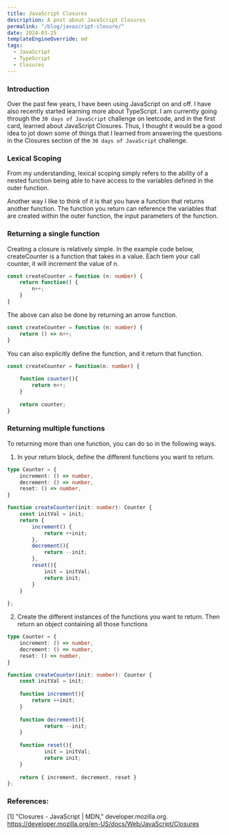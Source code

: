 ```yaml
---
title: JavaScript Closures
description: A post about JavaScript Closures
permalink: "/blog/javascript-closure/"
date: 2024-03-25
templateEngineOverride: md
tags:
  - JavaScript
  - TypeScript
  - Closures
---
```


### Introduction

Over the past few years, I have been using JavaScript on and off. I have also recently started learning more about TypeScript. I am currently going through the `30 days of JavaScript` challenge on leetcode, and in the first card, learned about JavaScript Closures. Thus, I thought it would be a good idea to jot down some of things that I learned from answering the questions in the Closures section of the `30 days of JavaScript` challenge.


### Lexical Scoping

From my understanding, lexical scoping simply refers to the ability of a nested function being able to have access to the variables defined in the outer function. 

Another way I like to think of it is that you have a function that returns another function. The function you return can reference the variables that are created within the outer function, the input parameters of the function. 

### Returning a single function

Creating a closure is relatively simple. In the example code below, createCounter is a function that takes in a value. Each tiem your call counter, it will increment the value of n.


```ts
const createCounter = function (n: number) {
    return function() {
        n++;
    }
}
```

The above can also be done by returning an arrow function.

```ts
const createCounter = function (n: number) {
    return () => n++;
}
```

You can also explicitly define the function, and it return that function.

```ts
const createCounter = function(n: number) {
    
    function counter(){
        return n++;
    }
    
    return counter;
}

```

### Returning multiple functions

To returning more than one function, you can do so in the following ways.

1. In your return block, define the different functions you want to return.


```ts
type Counter = {
    increment: () => number,
    decrement: () => number,
    reset: () => number,
}

function createCounter(init: number): Counter {
    const initVal = init;
    return {
        increment() {
            return ++init;
        },
        decrement(){
            return --init;
        },
        reset(){
            init = initVal;
            return init;
        }
    }
    
}; 
```

2. Create the different instances of the functions you want to return. Then return an object containing all those functions


```ts
type Counter = {
    increment: () => number,
    decrement: () => number,
    reset: () => number,
}

function createCounter(init: number): Counter {
    const initVal = init;
    
    function increment(){
        return ++init;
    }
    
    function decrement(){
            return --init;
    }
    
    function reset(){
            init = initVal;
            return init;
    }
    
    return { increment, decrement, reset }
};
```


### References:
[1] "Closures - JavaScript | MDN," developer.mozilla.org. https://developer.mozilla.org/en-US/docs/Web/JavaScript/Closures